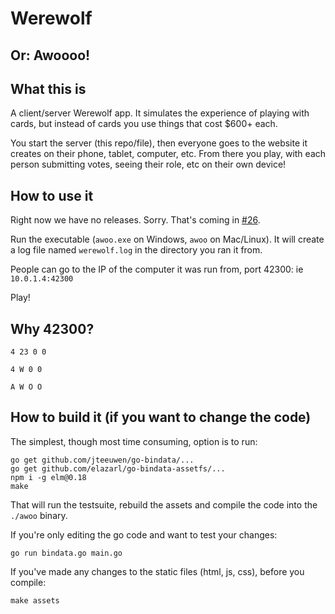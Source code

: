 # Werewolf
## Or: Awoooo!

## What this is
A client/server Werewolf app. It simulates the experience of playing with cards, but instead of cards you use things that cost $600+ each.

You start the server (this repo/file), then everyone goes to the website it creates on their phone, tablet, computer, etc. From there you play, with each person submitting votes, seeing their role, etc on their own device!

## How to use it
Right now we have no releases. Sorry. That's coming in [#26](https://github.com/awoo-detat/awoo/issues/26).

Run the executable (`awoo.exe` on Windows, `awoo` on Mac/Linux). It will create a log file named `werewolf.log` in the directory you ran it from.

People can go to the IP of the computer it was run from, port 42300: ie `10.0.1.4:42300`

Play!

## Why 42300?
`4 23 0 0`

`4 W 0 0`

`A W O O`

## How to build it (if you want to change the code)
The simplest, though most time consuming, option is to run:

```
go get github.com/jteeuwen/go-bindata/...
go get github.com/elazarl/go-bindata-assetfs/...
npm i -g elm@0.18
make
```

That will run the testsuite, rebuild the assets and compile the code into the `./awoo` binary.

If you're only editing the go code and want to test your changes:

	go run bindata.go main.go

If you've made any changes to the static files (html, js, css), before you compile:

	make assets
